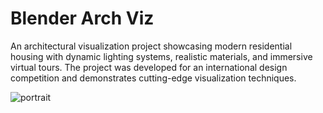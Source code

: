 # Blender Arch Viz

An architectural visualization project showcasing modern residential housing with dynamic lighting systems, realistic materials, and immersive virtual tours. The project was developed for an international design competition and demonstrates cutting-edge visualization techniques.

![portrait](https://picsum.photos/1024/1024)

<script type="application/json">
{
  "category": "design architecture",
  "technologies": [
    "Blender",
    "Cycles",
    "FreeCAD",
    "Substance Painter",
    "Unreal Engine",
    "V-Ray"
  ],
  "description": "An architectural visualization project showcasing modern residential housing with dynamic lighting systems, realistic materials, and immersive virtual tours. The project was developed for an international design competition and demonstrates cutting-edge visualization techniques.",
  "features": [
    "Photorealistic architectural rendering",
    "Dynamic lighting with day/night cycles",
    "Realistic material systems and textures",
    "Interactive virtual tour capabilities",
    "Landscape and environment design",
    "Weather and seasonal variation effects",
    "VR compatibility for immersive experiences",
    "Technical drawing and blueprint generation"
  ],
  "use_cases": [
    "Architectural design presentations",
    "Real estate marketing and sales",
    "Urban planning and development",
    "Interior design visualization",
    "Construction planning and documentation",
    "Virtual reality property tours"
  ],
  "technical_details": "The architectural model is created using precise measurements and CAD integration with FreeCAD for technical accuracy. Material systems are developed using Substance Painter for texture creation and Blender's node editor for complex material behaviors including weathering, aging, and environmental interaction. Lighting is achieved through a combination of HDRI environments and artificial light sources with accurate IES profiles for realistic illumination. The rendering pipeline utilizes Cycles with GPU acceleration and advanced sampling techniques to achieve photorealistic quality. Dynamic lighting systems allow for time-of-day variations and seasonal changes through automated sun positioning and sky simulation. The virtual tour functionality is implemented using Unreal Engine integration, enabling real-time exploration with high-quality graphics. Landscape design includes procedural terrain generation, vegetation placement, and water simulation systems. Post-processing workflows include color grading, atmospheric effects, and compositing for final presentation quality. The project includes technical documentation capabilities for generating construction drawings and material specifications directly from the 3D model.",
  "difficulty": "advanced",
  "tags": [
    "blender",
    "architecture",
    "visualization",
    "photorealism",
    "vr",
    "real-estate"
  ]
}
</script>
